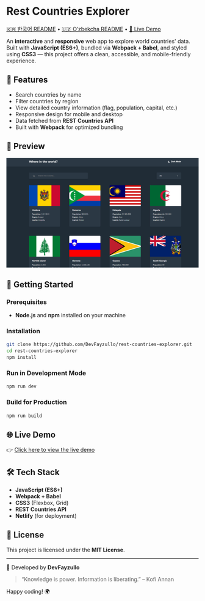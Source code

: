 # Rest Countries Explorer

[🇰🇷 한국어 README](./README.ko.md) • [🇺🇿 O‘zbekcha README](./README.uz.md) • [🔗 Live Demo](https://devfayzullo-countries.netlify.app/)

An **interactive** and **responsive** web app to explore world countries' data.  
Built with **JavaScript (ES6+)**, bundled via **Webpack + Babel**, and styled using **CSS3** — this project offers a clean, accessible, and mobile-friendly experience.

## 🧠 Features

- Search countries by name
- Filter countries by region
- View detailed country information (flag, population, capital, etc.)
- Responsive design for mobile and desktop
- Data fetched from **REST Countries API**
- Built with **Webpack** for optimized bundling

## 📸 Preview

![screenshot](./src/images/screenshot.png)

## 🚀 Getting Started

### Prerequisites

- **Node.js** and **npm** installed on your machine

### Installation

```bash
git clone https://github.com/DevFayzullo/rest-countries-explorer.git
cd rest-countries-explorer
npm install
```

### Run in Development Mode

```bash
npm run dev
```

### Build for Production

```bash
npm run build
```

## 🌐 Live Demo

👉 [Click here to view the live demo](https://devfayzullo-countries.netlify.app/)

## 🛠️ Tech Stack

- **JavaScript (ES6+)**
- **Webpack + Babel**
- **CSS3** (Flexbox, Grid)
- **REST Countries API**
- **Netlify** (for deployment)

## 📄 License

This project is licensed under the **MIT License**.

---

📌 Developed by **DevFayzullo**

> “Knowledge is power. Information is liberating.” – Kofi Annan

Happy coding! 🌍
